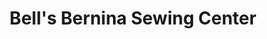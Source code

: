 ---
title: "Bell's Bernina Sewing Center"
url: /garland/bells-bernina-sewing-center/
shop: Nähzubehör
---